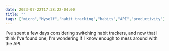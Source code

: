 ---date: 2023-07-22T17:38:22-04:00title: ""tags: ["micro","Myself","habit tracking","habits","API","productivity"]---I've spent a few days considering switching habit trackers, and now that I think I've found one, I'm wondering if I know enough to mess around with the API.